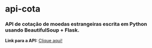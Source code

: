 # api-cota
<h3>API de cotação de moedas estrangeiras escrita em <b>Python</b> usando BeautifulSoup + Flask.</h3

<b>Link para a API:</b> [Clique aqui!](api-cota.herokuapp.com)
